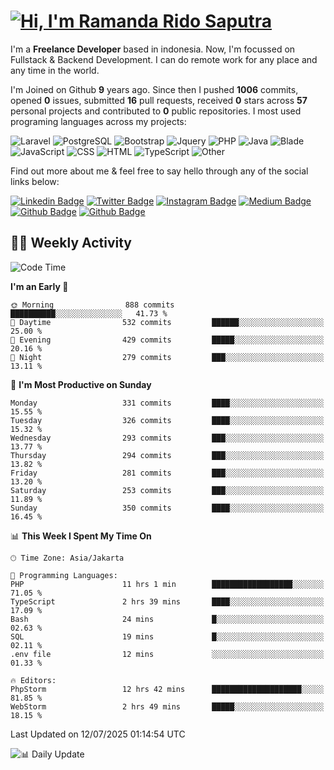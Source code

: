 # [![Hi, I'm Ramanda Rido Saputra](https://readme-typing-svg.herokuapp.com?size=24&vCenter=true&lines=%F0%9F%91%8B+Hi%2C+I'm+Ramanda+Rido+Saputra+;%F0%9F%92%BB+Fullstack+Web+Developer+)](https://git.io/typing-svg)

I'm a **Freelance Developer** based in indonesia. Now, I'm focussed on Fullstack & Backend Development. I can do remote work for any place and any time in the world.

I'm Joined on Github **9** years ago. Since then I pushed **1006** commits, opened **0** issues, submitted **16** pull requests, received **0** stars across **57** personal projects and contributed to **0** public repositories.
I most used programing languages across my projects:

![Laravel](https://img.shields.io/badge/Laravel-FF2D20?flat&logo=laravel&logoColor=white)
![PostgreSQL](https://img.shields.io/badge/PostgreSQL-316192?flat&logo=postgresql&logoColor=white)
![Bootstrap](https://img.shields.io/badge/Bootstrap-563D7C?flat&logo=bootstrap&logoColor=white)
![Jquery](https://img.shields.io/badge/jQuery-0769AD?flat&logo=jquery&logoColor=white)
![PHP](https://img.shields.io/badge/-PHP-%234F5D95?style=flat&logo=PHP&logoColor=white)
![Java](https://img.shields.io/badge/-Java-%23b07219?style=flat&logo=Java&logoColor=white)
![Blade](https://img.shields.io/badge/-Blade-%23f7523f?style=flat&logo=Blade&logoColor=white)
![JavaScript](https://img.shields.io/badge/-JavaScript-%23f1e05a?style=flat&logo=JavaScript&logoColor=white)
![CSS](https://img.shields.io/badge/-CSS-%23663399?style=flat&logo=CSS&logoColor=white)
![HTML](https://img.shields.io/badge/-HTML-%23e34c26?style=flat&logo=HTML&logoColor=white)
![TypeScript](https://img.shields.io/badge/-TypeScript-%233178c6?style=flat&logo=TypeScript&logoColor=white)
![Other](https://img.shields.io/badge/-Other-%23ededed?style=flat&logo=Other&logoColor=white)

Find out more about me & feel free to say hello through any of the social links below:

[![Linkedin Badge](https://img.shields.io/badge/-ramandaaridogh-blue?style=flat&logo=Linkedin&logoColor=white&link=https://www.linkedin.com/in/ramanda-rido-saputra/)](https://www.linkedin.com/in/ramanda-rido-saputra/)
[![Twitter Badge](https://img.shields.io/badge/-ramandaaridogh-%231DA1F2.svg?style=flat&logo=twitter&logoColor=white&link=https://www.twitter.com/ramandaaridogh)](https://www.twitter.com/ramandaaridogh/)
[![Instagram Badge](https://img.shields.io/badge/-ramandaaridogh-purple?style=flat&logo=instagram&logoColor=white&link=https://instagram.com/ramandaaridogh_/)](https://instagram.com/ramandaaridogh_)
[![Medium Badge](https://img.shields.io/badge/-@ramandaaridogh-%2312100E.svg?style=flat&logo=Medium&logoColor=white&link=https://medium.com/@ramandaaridogh/)](https://medium.com/@ramandaaridogh)
[![Github Badge](https://img.shields.io/badge/-@ramandaaridogh-100000.svg?style=flat&logo=github&logoColor=white&link=https://github.com/ramandaaridogh)](https://github.com/ramandaaridogh)
[![Github Badge](https://img.shields.io/badge/-@mxcode-100000.svg?style=flat&logo=github&logoColor=white&link=https://github.com/ramanda-mxcode)](https://github.com/ramanda-mxcode)

## 👨‍💻 Weekly Activity
<!--START_SECTION:waka-->
![Code Time](http://img.shields.io/badge/Code%20Time-1%2C370%20hrs%2018%20mins-blue)

**I'm an Early 🐤** 

```text
🌞 Morning                888 commits         ██████████░░░░░░░░░░░░░░░   41.73 % 
🌆 Daytime                532 commits         ██████░░░░░░░░░░░░░░░░░░░   25.00 % 
🌃 Evening                429 commits         █████░░░░░░░░░░░░░░░░░░░░   20.16 % 
🌙 Night                  279 commits         ███░░░░░░░░░░░░░░░░░░░░░░   13.11 % 
```
📅 **I'm Most Productive on Sunday** 

```text
Monday                   331 commits         ████░░░░░░░░░░░░░░░░░░░░░   15.55 % 
Tuesday                  326 commits         ████░░░░░░░░░░░░░░░░░░░░░   15.32 % 
Wednesday                293 commits         ███░░░░░░░░░░░░░░░░░░░░░░   13.77 % 
Thursday                 294 commits         ███░░░░░░░░░░░░░░░░░░░░░░   13.82 % 
Friday                   281 commits         ███░░░░░░░░░░░░░░░░░░░░░░   13.20 % 
Saturday                 253 commits         ███░░░░░░░░░░░░░░░░░░░░░░   11.89 % 
Sunday                   350 commits         ████░░░░░░░░░░░░░░░░░░░░░   16.45 % 
```


📊 **This Week I Spent My Time On** 

```text
🕑︎ Time Zone: Asia/Jakarta

💬 Programming Languages: 
PHP                      11 hrs 1 min        ██████████████████░░░░░░░   71.05 % 
TypeScript               2 hrs 39 mins       ████░░░░░░░░░░░░░░░░░░░░░   17.09 % 
Bash                     24 mins             █░░░░░░░░░░░░░░░░░░░░░░░░   02.63 % 
SQL                      19 mins             █░░░░░░░░░░░░░░░░░░░░░░░░   02.11 % 
.env file                12 mins             ░░░░░░░░░░░░░░░░░░░░░░░░░   01.33 % 

🔥 Editors: 
PhpStorm                 12 hrs 42 mins      ████████████████████░░░░░   81.85 % 
WebStorm                 2 hrs 49 mins       █████░░░░░░░░░░░░░░░░░░░░   18.15 % 
```


 Last Updated on 12/07/2025 01:14:54 UTC
<!--END_SECTION:waka-->

![📊 Daily Update](https://github.com/ramandaaridogh/ramandaaridogh/actions/workflows/update-activity.yml/badge.svg)
